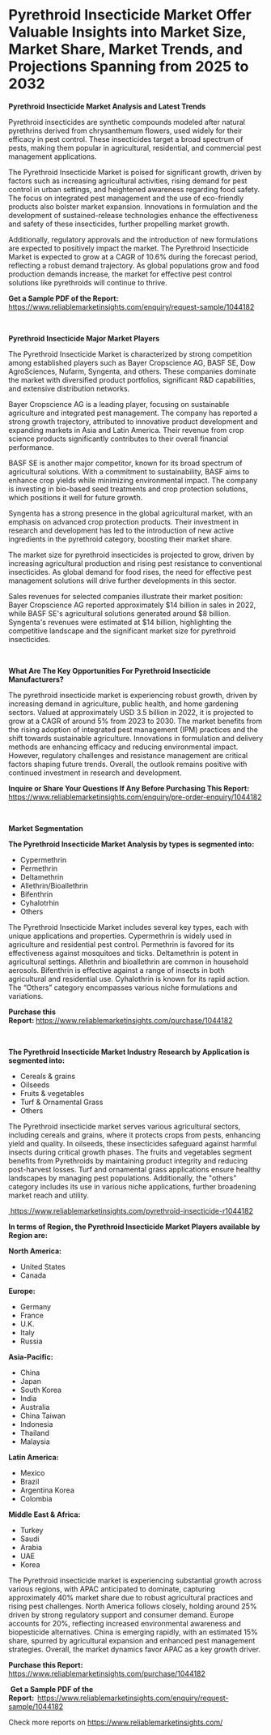 <p><h1>Pyrethroid Insecticide Market Offer Valuable Insights into Market Size, Market Share, Market Trends, and Projections Spanning from 2025 to 2032</h1></p><p><strong>Pyrethroid Insecticide Market Analysis and Latest Trends</strong></p>
<p><p>Pyrethroid insecticides are synthetic compounds modeled after natural pyrethrins derived from chrysanthemum flowers, used widely for their efficacy in pest control. These insecticides target a broad spectrum of pests, making them popular in agricultural, residential, and commercial pest management applications. </p><p>The Pyrethroid Insecticide Market is poised for significant growth, driven by factors such as increasing agricultural activities, rising demand for pest control in urban settings, and heightened awareness regarding food safety. The focus on integrated pest management and the use of eco-friendly products also bolster market expansion. Innovations in formulation and the development of sustained-release technologies enhance the effectiveness and safety of these insecticides, further propelling market growth.</p><p>Additionally, regulatory approvals and the introduction of new formulations are expected to positively impact the market. The Pyrethroid Insecticide Market is expected to grow at a CAGR of 10.6% during the forecast period, reflecting a robust demand trajectory. As global populations grow and food production demands increase, the market for effective pest control solutions like pyrethroids will continue to thrive.</p></p>
<p><strong>Get a Sample PDF of the Report:&nbsp;</strong> <a href="https://www.reliablemarketinsights.com/enquiry/request-sample/1044182?utm_campaign=1937&utm_medium=2&utm_source=Github&utm_content=ia&utm_term=30032025&utm_id=pyrethroid-insecticide">https://www.reliablemarketinsights.com/enquiry/request-sample/1044182</a></p>
<p>&nbsp;</p>
<p><strong>Pyrethroid Insecticide Major Market Players</strong></p>
<p><p>The Pyrethroid Insecticide Market is characterized by strong competition among established players such as Bayer Cropscience AG, BASF SE, Dow AgroSciences, Nufarm, Syngenta, and others. These companies dominate the market with diversified product portfolios, significant R&D capabilities, and extensive distribution networks.</p><p>Bayer Cropscience AG is a leading player, focusing on sustainable agriculture and integrated pest management. The company has reported a strong growth trajectory, attributed to innovative product development and expanding markets in Asia and Latin America. Their revenue from crop science products significantly contributes to their overall financial performance.</p><p>BASF SE is another major competitor, known for its broad spectrum of agricultural solutions. With a commitment to sustainability, BASF aims to enhance crop yields while minimizing environmental impact. The company is investing in bio-based seed treatments and crop protection solutions, which positions it well for future growth.</p><p>Syngenta has a strong presence in the global agricultural market, with an emphasis on advanced crop protection products. Their investment in research and development has led to the introduction of new active ingredients in the pyrethroid category, boosting their market share. </p><p>The market size for pyrethroid insecticides is projected to grow, driven by increasing agricultural production and rising pest resistance to conventional insecticides. As global demand for food rises, the need for effective pest management solutions will drive further developments in this sector.</p><p>Sales revenues for selected companies illustrate their market position: Bayer Cropscience AG reported approximately $14 billion in sales in 2022, while BASF SE's agricultural solutions generated around $8 billion. Syngenta's revenues were estimated at $14 billion, highlighting the competitive landscape and the significant market size for pyrethroid insecticides.</p></p>
<p>&nbsp;</p>
<p><strong>What Are The Key Opportunities For Pyrethroid Insecticide Manufacturers?</strong></p>
<p><p>The pyrethroid insecticide market is experiencing robust growth, driven by increasing demand in agriculture, public health, and home gardening sectors. Valued at approximately USD 3.5 billion in 2022, it is projected to grow at a CAGR of around 5% from 2023 to 2030. The market benefits from the rising adoption of integrated pest management (IPM) practices and the shift towards sustainable agriculture. Innovations in formulation and delivery methods are enhancing efficacy and reducing environmental impact. However, regulatory challenges and resistance management are critical factors shaping future trends. Overall, the outlook remains positive with continued investment in research and development.</p></p>
<p><strong>Inquire or Share Your Questions If Any Before Purchasing This Report:</strong> <a href="https://www.reliablemarketinsights.com/enquiry/pre-order-enquiry/1044182?utm_campaign=1937&utm_medium=2&utm_source=Github&utm_content=ia&utm_term=30032025&utm_id=pyrethroid-insecticide">https://www.reliablemarketinsights.com/enquiry/pre-order-enquiry/1044182</a></p>
<p>&nbsp;</p>
<p><strong>Market Segmentation</strong></p>
<p><strong>The Pyrethroid Insecticide Market Analysis by types is segmented into:</strong></p>
<p><ul><li>Cypermethrin</li><li>Permethrin</li><li>Deltamethrin</li><li>Allethrin/Bioallethrin</li><li>Bifenthrin</li><li>Cyhalotrhin</li><li>Others</li></ul></p>
<p><p>The Pyrethroid Insecticide Market includes several key types, each with unique applications and properties. Cypermethrin is widely used in agriculture and residential pest control. Permethrin is favored for its effectiveness against mosquitoes and ticks. Deltamethrin is potent in agricultural settings. Allethrin and bioallethrin are common in household aerosols. Bifenthrin is effective against a range of insects in both agricultural and residential use. Cyhalothrin is known for its rapid action. The “Others” category encompasses various niche formulations and variations.</p></p>
<p><strong>Purchase this Report:&nbsp;</strong><a href="https://www.reliablemarketinsights.com/purchase/1044182?utm_campaign=1937&utm_medium=2&utm_source=Github&utm_content=ia&utm_term=30032025&utm_id=pyrethroid-insecticide">https://www.reliablemarketinsights.com/purchase/1044182</a></p>
<p>&nbsp;</p>
<p><strong>The Pyrethroid Insecticide Market Industry Research by Application is segmented into:</strong></p>
<p><ul><li>Cereals & grains</li><li>Oilseeds</li><li>Fruits & vegetables</li><li>Turf & Ornamental Grass</li><li>Others</li></ul></p>
<p><p>The Pyrethroid insecticide market serves various agricultural sectors, including cereals and grains, where it protects crops from pests, enhancing yield and quality. In oilseeds, these insecticides safeguard against harmful insects during critical growth phases. The fruits and vegetables segment benefits from Pyrethroids by maintaining product integrity and reducing post-harvest losses. Turf and ornamental grass applications ensure healthy landscapes by managing pest populations. Additionally, the "others" category includes its use in various niche applications, further broadening market reach and utility.</p></p>
<p><a href="https://www.reliablemarketinsights.com/pyrethroid-insecticide-r1044182?utm_campaign=1937&utm_medium=2&utm_source=Github&utm_content=ia&utm_term=30032025&utm_id=pyrethroid-insecticide">&nbsp;https://www.reliablemarketinsights.com/pyrethroid-insecticide-r1044182</a></p>
<p><strong>In terms of Region, the Pyrethroid Insecticide Market Players available by Region are:</strong></p>
<p>
    <p> <strong> North America: </strong>
        <ul>
            <li>United States</li>
            <li>Canada</li>
        </ul>
        </p> 
    <p> <strong> Europe: </strong>
        <ul>
            <li>Germany</li>
            <li>France</li>
            <li>U.K.</li>
            <li>Italy</li>
            <li>Russia</li>
        </ul>
        </p> 
    <p> <strong> Asia-Pacific: </strong>
        <ul>
            <li>China</li>
            <li>Japan</li>
            <li>South Korea</li>
            <li>India</li>
            <li>Australia</li>
            <li>China Taiwan</li>
            <li>Indonesia</li>
            <li>Thailand</li>
            <li>Malaysia</li>
        </ul>
        </p> 
    <p> <strong> Latin America: </strong>
        <ul>
            <li>Mexico</li>
            <li>Brazil</li>
            <li>Argentina Korea</li>
            <li>Colombia</li>
        </ul>
        </p> 
    <p> <strong> Middle East & Africa: </strong>
        <ul>
            <li>Turkey</li>
            <li>Saudi</li>
            <li>Arabia</li>
            <li>UAE</li>
            <li>Korea</li>
        </ul>
    </p>
    </p>
<p><p>The Pyrethroid insecticide market is experiencing substantial growth across various regions, with APAC anticipated to dominate, capturing approximately 40% market share due to robust agricultural practices and rising pest challenges. North America follows closely, holding around 25% driven by strong regulatory support and consumer demand. Europe accounts for 20%, reflecting increased environmental awareness and biopesticide alternatives. China is emerging rapidly, with an estimated 15% share, spurred by agricultural expansion and enhanced pest management strategies. Overall, the market dynamics favor APAC as a key growth driver.</p></p>
<p><strong>Purchase this Report: </strong><a href="https://www.reliablemarketinsights.com/purchase/1044182?utm_campaign=1937&utm_medium=2&utm_source=Github&utm_content=ia&utm_term=30032025&utm_id=pyrethroid-insecticide">https://www.reliablemarketinsights.com/purchase/1044182</a></p>
<p>&nbsp;<strong>Get a Sample PDF of the Report:&nbsp;&nbsp;</strong><a href="https://www.reliablemarketinsights.com/enquiry/request-sample/1044182?utm_campaign=1937&utm_medium=2&utm_source=Github&utm_content=ia&utm_term=30032025&utm_id=pyrethroid-insecticide">https://www.reliablemarketinsights.com/enquiry/request-sample/1044182</a></p>
<p><strong></strong></p>
<p>Check more reports on <a href="https://www.reliablemarketinsights.com/?utm_campaign=1937&utm_medium=2&utm_source=Github&utm_content=ia&utm_term=30032025&utm_id=pyrethroid-insecticide">https://www.reliablemarketinsights.com/</a></p>